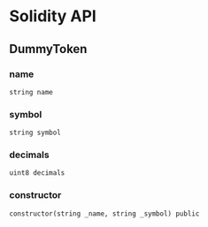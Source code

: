 # Solidity API

## DummyToken

### name

```solidity
string name
```

### symbol

```solidity
string symbol
```

### decimals

```solidity
uint8 decimals
```

### constructor

```solidity
constructor(string _name, string _symbol) public
```

